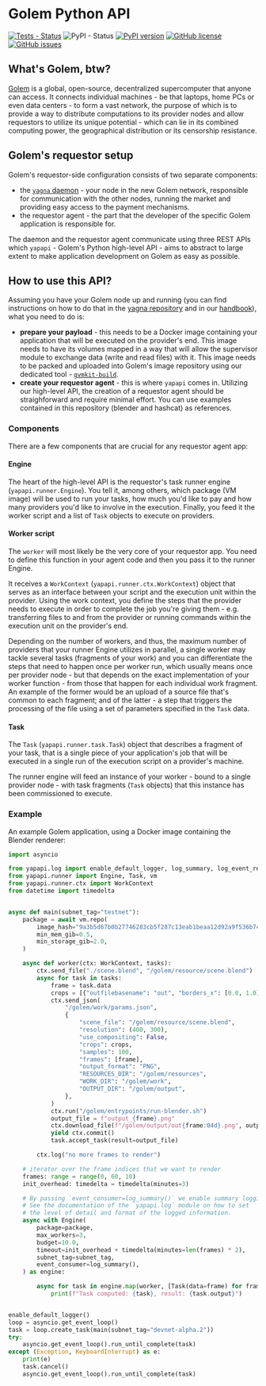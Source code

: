 # Golem Python API

[![Tests - Status](https://img.shields.io/github/workflow/status/golemfactory/yapapi/Continuous%20integration/master?label=tests)](https://github.com/golemfactory/yapapi/actions?query=workflow%3A%22Continuous+integration%22+branch%3Amaster)
![PyPI - Status](https://img.shields.io/pypi/status/yapapi)
[![PyPI version](https://badge.fury.io/py/yapapi.svg)](https://badge.fury.io/py/yapapi)
[![GitHub license](https://img.shields.io/github/license/golemfactory/yapapi)](https://github.com/golemfactory/yapapi/blob/master/LICENSE)
[![GitHub issues](https://img.shields.io/github/issues/golemfactory/yapapi)](https://github.com/golemfactory/yapapi/issues)

## What's Golem, btw?

[Golem](https://golem.network) is a global, open-source, decentralized supercomputer 
that anyone can access. It connects individual machines - be that laptops, home PCs or 
even data centers - to form a vast network, the purpose of which is to provide a way to 
distribute computations to its provider nodes and allow requestors to utilize its unique 
potential - which can lie in its combined computing power, the geographical distribution 
or its censorship resistance.

## Golem's requestor setup

Golem's requestor-side configuration consists of two separate components:
* the [`yagna` daemon](https://github.com/golemfactory/yagna) - your node in the 
  new Golem network, responsible for communication with the other nodes, running the 
  market and providing easy access to the payment mechanisms.
* the requestor agent - the part that the developer of the specific Golem application
  is responsible for.

The daemon and the requestor agent communicate using three REST APIs which 
`yapapi` - Golem's Python high-level API - aims to abstract to large extent to make 
application development on Golem as easy as possible.

## How to use this API?

Assuming you have your Golem node up and running (you can find instructions on how to 
do that in the [yagna repository](https://github.com/golemfactory/yagna) and in our 
[handbook](https://handbook.golem.network)), what you need to do is:
* **prepare your payload** - this needs to be a Docker image containing your application
  that will be executed on the provider's end. This image needs to have its volumes
  mapped in a way that will allow the supervisor module to exchange data (write and 
  read files) with it. This image needs to be packed and uploaded into Golem's image repository
  using our dedicated tool - [`gvmkit-build`](https://pypi.org/project/gvmkit-build/).
* **create your requestor agent** - this is where `yapapi` comes in. Utilizing our high-level
  API, the creation of a requestor agent should be straighforward and require minimal effort.
  You can use examples contained in this repository (blender and hashcat) as references.

### Components

There are a few components that are crucial for any requestor agent app:

#### Engine

The heart of the high-level API is the requestor's task runner engine (`yapapi.runner.Engine`).
You tell it, among others, which package (VM image) will be used to run your tasks, 
how much you'd like to pay and how many providers you'd like to involve in the execution.
Finally, you feed it the worker script and a list of `Task` objects to execute on providers. 

#### Worker script

The `worker` will most likely be the very core of your requestor app. You need to define
this function in your agent code and then you pass it to the runner Engine.

It receives a `WorkContext` (`yapapi.runner.ctx.WorkContext`) object that serves 
as an interface between your script and the execution unit within the provider. 
Using the work context, you define the steps that the provider needs to execute in order
to complete the job you're giving them - e.g. transferring files to and from the provider
or running commands within the execution unit on the provider's end.

Depending on the number of workers, and thus, the maximum number of providers that your
runner Engine utilizes in parallel, a single worker may tackle several tasks
(fragments of your work) and you can differentiate the steps that need to happen once
per worker run, which usually means once per provider node - but that depends on the
exact implementation of your worker function - from those that happen for each
individual work fragment. An example of the former would be an upload of a source
file that's common to each fragment; and of the latter - a step that triggers the
processing of the file using a set of parameters specified in the `Task` data.

#### Task

The `Task` (`yapapi.runner.task.Task`) object that describes a fragment of your task,
that is a single piece of your application's job that will be executed in a single run
of the execution script on a provider's machine.

The runner engine will feed an instance of your worker - bound to a single provider node - 
with task fragments (`Task` objects) that this instance has been commissioned to execute.

### Example

An example Golem application, using a Docker image containing the Blender renderer:

```python
import asyncio

from yapapi.log import enable_default_logger, log_summary, log_event_repr  # noqa
from yapapi.runner import Engine, Task, vm
from yapapi.runner.ctx import WorkContext
from datetime import timedelta


async def main(subnet_tag="testnet"):
    package = await vm.repo(
        image_hash="9a3b5d67b0b27746283cb5f287c13eab1beaa12d92a9f536b747c7ae",
        min_mem_gib=0.5,
        min_storage_gib=2.0,
    )

    async def worker(ctx: WorkContext, tasks):
        ctx.send_file("./scene.blend", "/golem/resource/scene.blend")
        async for task in tasks:
            frame = task.data
            crops = [{"outfilebasename": "out", "borders_x": [0.0, 1.0], "borders_y": [0.0, 1.0]}]
            ctx.send_json(
                "/golem/work/params.json",
                {
                    "scene_file": "/golem/resource/scene.blend",
                    "resolution": (400, 300),
                    "use_compositing": False,
                    "crops": crops,
                    "samples": 100,
                    "frames": [frame],
                    "output_format": "PNG",
                    "RESOURCES_DIR": "/golem/resources",
                    "WORK_DIR": "/golem/work",
                    "OUTPUT_DIR": "/golem/output",
                },
            )
            ctx.run("/golem/entrypoints/run-blender.sh")
            output_file = f"output_{frame}.png"
            ctx.download_file(f"/golem/output/out{frame:04d}.png", output_file)
            yield ctx.commit()
            task.accept_task(result=output_file)

        ctx.log("no more frames to render")

    # iterator over the frame indices that we want to render
    frames: range = range(0, 60, 10)
    init_overhead: timedelta = timedelta(minutes=3)

    # By passing `event_consumer=log_summary()` we enable summary logging.
    # See the documentation of the `yapapi.log` module on how to set
    # the level of detail and format of the logged information.
    async with Engine(
        package=package,
        max_workers=3,
        budget=10.0,
        timeout=init_overhead + timedelta(minutes=len(frames) * 2),
        subnet_tag=subnet_tag,
        event_consumer=log_summary(),
    ) as engine:

        async for task in engine.map(worker, [Task(data=frame) for frame in frames]):
            print(f"Task computed: {task}, result: {task.output}")


enable_default_logger()
loop = asyncio.get_event_loop()
task = loop.create_task(main(subnet_tag="devnet-alpha.2"))
try:
    asyncio.get_event_loop().run_until_complete(task)
except (Exception, KeyboardInterrupt) as e:
    print(e)
    task.cancel()
    asyncio.get_event_loop().run_until_complete(task)
```

